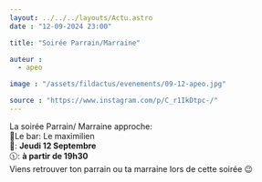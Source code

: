 ```yaml
---
layout: ../../../layouts/Actu.astro
date : "12-09-2024 23:00"

title: "Soirée Parrain/Marraine"

auteur :
  - apeo

image : "/assets/fildactus/evenements/09-12-apeo.jpg"

source : "https://www.instagram.com/p/C_r1IkDtpc-/"
---
```


La soirée Parrain/ Marraine approche:  
📍Le bar: Le maximilien  
📆: __Jeudi  12 Septembre__  
🕦: __à partir de 19h30__  
Viens retrouver ton parrain ou ta marraine lors de cette soirée 😉